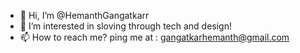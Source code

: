 - 👋 Hi, I’m @HemanthGangatkarr
- 👀 I’m interested in sloving through tech and design!
- 📫 How to reach me? ping me at : gangatkarhemanth@gmail.com

<!---
HemanthGangatkarr/HemanthGangatkarr is a ✨ special ✨ repository because its `README.md` (this file) appears on your GitHub profile.
You can click the Preview link to take a look at your changes.
--->
